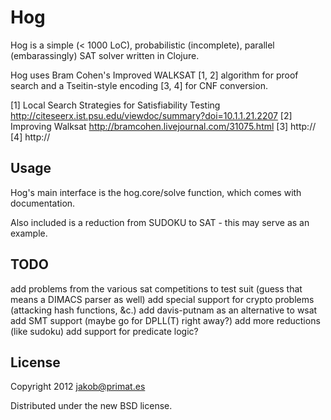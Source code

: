 # Hog
Hog is a simple (< 1000 LoC), probabilistic (incomplete), parallel
(embarassingly) SAT solver written in Clojure.

Hog uses Bram Cohen's Improved WALKSAT [1, 2] algorithm for proof search
and a Tseitin-style encoding [3, 4] for CNF conversion.

[1] Local Search Strategies for Satisfiability Testing
http://citeseerx.ist.psu.edu/viewdoc/summary?doi=10.1.1.21.2207
[2] Improving Walksat
http://bramcohen.livejournal.com/31075.html
[3]
http://
[4]
http://

## Usage
Hog's main interface is the hog.core/solve function, which comes with
documentation.

Also included is a reduction from SUDOKU to SAT - this may serve
as an example.

## TODO
add problems from the various sat competitions to test suit
(guess that means a DIMACS parser as well)
add special support for crypto problems (attacking hash functions, &c.)
add davis-putnam as an alternative to wsat
add SMT support (maybe go for DPLL(T) right away?)
add more reductions (like sudoku)
add support for predicate logic?

## License
Copyright 2012 jakob@primat.es

Distributed under the new BSD license.
